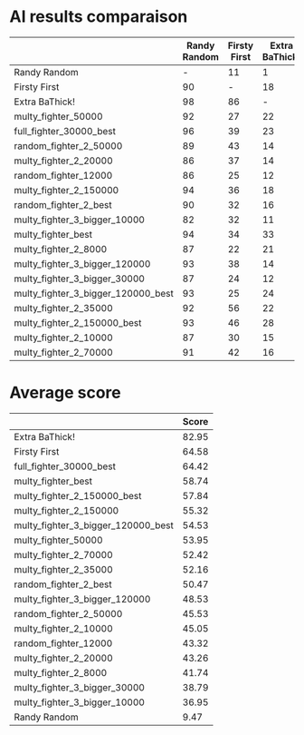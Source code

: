 # AI results comparaison

| | Randy Random | Firsty First | Extra BaThick! | multy_fighter_50000 | full_fighter_30000_best | random_fighter_2_50000 | multy_fighter_2_20000 | random_fighter_12000 | multy_fighter_2_150000 | random_fighter_2_best | multy_fighter_3_bigger_10000 | multy_fighter_best | multy_fighter_2_8000 | multy_fighter_3_bigger_120000 | multy_fighter_3_bigger_30000 | multy_fighter_3_bigger_120000_best | multy_fighter_2_35000 | multy_fighter_2_150000_best | multy_fighter_2_10000 | multy_fighter_2_70000 |
| --- | --- | --- | --- | --- | --- | --- | --- | --- | --- | --- | --- | --- | --- | --- | --- | --- | --- | --- | --- | --- |
| Randy Random | - | 11 | 1 | 8 | 4 | 11 | 12 | 13 | 9 | 10 | 20 | 5 | 10 | 10 | 14 | 8 | 8 | 7 | 13 | 6 |
| Firsty First | 90 | - | 18 | 69 | 61 | 66 | 61 | 76 | 56 | 74 | 68 | 63 | 75 | 58 | 77 | 63 | 58 | 66 | 74 | 55 |
| Extra BaThick! | 98 | 86 | - | 80 | 78 | 84 | 88 | 87 | 87 | 83 | 89 | 66 | 86 | 86 | 87 | 76 | 79 | 72 | 82 | 85 |
| multy_fighter_50000 | 92 | 27 | 22 | - | 39 | 65 | 65 | 60 | 43 | 49 | 59 | 54 | 66 | 57 | 67 | 52 | 46 | 52 | 55 | 53 |
| full_fighter_30000_best | 96 | 39 | 23 | 64 | - | 62 | 75 | 72 | 60 | 60 | 81 | 51 | 68 | 69 | 76 | 62 | 71 | 57 | 74 | 68 |
| random_fighter_2_50000 | 89 | 43 | 14 | 36 | 34 | - | 50 | 55 | 38 | 43 | 60 | 44 | 60 | 44 | 53 | 40 | 35 | 37 | 48 | 46 |
| multy_fighter_2_20000 | 86 | 37 | 14 | 36 | 34 | 55 | - | 52 | 34 | 43 | 57 | 37 | 53 | 46 | 51 | 35 | 46 | 35 | 43 | 41 |
| random_fighter_12000 | 86 | 25 | 12 | 37 | 31 | 46 | 51 | - | 41 | 45 | 61 | 32 | 47 | 45 | 61 | 39 | 44 | 33 | 52 | 38 |
| multy_fighter_2_150000 | 94 | 36 | 18 | 50 | 40 | 65 | 66 | 62 | - | 54 | 64 | 47 | 64 | 61 | 66 | 54 | 51 | 48 | 57 | 53 |
| random_fighter_2_best | 90 | 32 | 16 | 50 | 40 | 58 | 60 | 56 | 48 | - | 61 | 45 | 58 | 54 | 59 | 51 | 48 | 43 | 56 | 45 |
| multy_fighter_3_bigger_10000 | 82 | 32 | 11 | 35 | 19 | 42 | 42 | 42 | 28 | 39 | - | 28 | 38 | 34 | 51 | 38 | 37 | 27 | 39 | 30 |
| multy_fighter_best | 94 | 34 | 33 | 51 | 46 | 64 | 66 | 69 | 53 | 53 | 68 | - | 69 | 59 | 70 | 59 | 59 | 53 | 61 | 58 |
| multy_fighter_2_8000 | 87 | 22 | 21 | 35 | 34 | 48 | 54 | 49 | 40 | 45 | 61 | 33 | - | 41 | 54 | 29 | 38 | 34 | 49 | 42 |
| multy_fighter_3_bigger_120000 | 93 | 38 | 14 | 41 | 36 | 55 | 56 | 63 | 44 | 44 | 65 | 40 | 53 | - | 58 | 39 | 47 | 42 | 55 | 45 |
| multy_fighter_3_bigger_30000 | 87 | 24 | 12 | 36 | 24 | 48 | 51 | 41 | 34 | 42 | 54 | 33 | 44 | 47 | - | 40 | 34 | 30 | 42 | 35 |
| multy_fighter_3_bigger_120000_best | 93 | 25 | 24 | 51 | 50 | 61 | 64 | 67 | 50 | 53 | 68 | 45 | 71 | 60 | 58 | - | 55 | 50 | 58 | 58 |
| multy_fighter_2_35000 | 92 | 56 | 22 | 53 | 34 | 64 | 57 | 63 | 51 | 47 | 63 | 46 | 60 | 58 | 65 | 40 | - | 38 | 63 | 46 |
| multy_fighter_2_150000_best | 93 | 46 | 28 | 51 | 46 | 60 | 63 | 69 | 51 | 55 | 73 | 51 | 63 | 57 | 68 | 49 | 63 | - | 63 | 60 |
| multy_fighter_2_10000 | 87 | 30 | 15 | 46 | 32 | 52 | 53 | 47 | 43 | 45 | 58 | 37 | 45 | 44 | 55 | 51 | 37 | 39 | - | 40 |
| multy_fighter_2_70000 | 91 | 42 | 16 | 50 | 36 | 62 | 61 | 61 | 48 | 50 | 67 | 40 | 60 | 52 | 65 | 38 | 52 | 42 | 62 | - |


# Average score

| | Score |
| --- | --- |
| Extra BaThick! | 82.95 |
| Firsty First | 64.58 |
| full_fighter_30000_best | 64.42 |
| multy_fighter_best | 58.74 |
| multy_fighter_2_150000_best | 57.84 |
| multy_fighter_2_150000 | 55.32 |
| multy_fighter_3_bigger_120000_best | 54.53 |
| multy_fighter_50000 | 53.95 |
| multy_fighter_2_70000 | 52.42 |
| multy_fighter_2_35000 | 52.16 |
| random_fighter_2_best | 50.47 |
| multy_fighter_3_bigger_120000 | 48.53 |
| random_fighter_2_50000 | 45.53 |
| multy_fighter_2_10000 | 45.05 |
| random_fighter_12000 | 43.32 |
| multy_fighter_2_20000 | 43.26 |
| multy_fighter_2_8000 | 41.74 |
| multy_fighter_3_bigger_30000 | 38.79 |
| multy_fighter_3_bigger_10000 | 36.95 |
| Randy Random | 9.47 |

